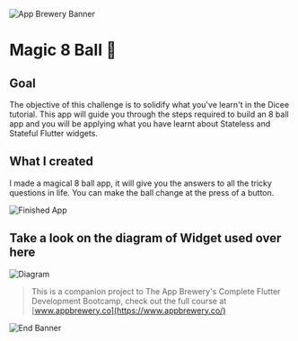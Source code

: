 ![App Brewery Banner](https://github.com/londonappbrewery/Images/blob/master/AppBreweryBanner.png)


# Magic 8 Ball 🎱

## Goal

The objective of this challenge is to solidify what you've learn't in the Dicee tutorial. This app will guide you through the steps required to build an 8 ball app and you will be applying what you have learnt about Stateless and Stateful Flutter widgets.


## What I created

I made a magical 8 ball app, it will give you the answers to all the tricky questions in life. You can make the ball change at the press of a button. 

![Finished App](https://github.com/manthan-ladva/Flutter_By_Manthan/blob/master/Flutter_App_Brewery/magic-8-ball/readme_files/GIF-200501_065026.gif?raw=true)

## Take a look on the diagram of Widget used over here

![Diagram](https://github.com/manthan-ladva/Flutter_By_Manthan/blob/master/Flutter_App_Brewery/magic-8-ball/readme_files/magic_ball.png?raw=true)

>This is a companion project to The App Brewery's Complete Flutter Development Bootcamp, check out the full course at [www.appbrewery.co](https://www.appbrewery.co/)

![End Banner](https://github.com/londonappbrewery/Images/blob/master/readme-end-banner.png)
